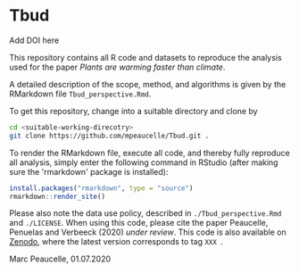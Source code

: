 # Tbud

Add DOI here

This repository contains all R code and datasets to reproduce the analysis used for the paper *Plants are warming faster than climate*.

A detailed description of the scope, method, and algorithms is given by the RMarkdown file `Tbud_perspective.Rmd`. 

To get this repository, change into a suitable directory and clone by
```bash
cd <suitable-working-direcotry>
git clone https://github.com/mpeaucelle/Tbud.git .
```

To render the RMarkdown file, execute all code, and thereby fully reproduce all analysis, simply enter the following command in RStudio (after making sure the 'rmarkdown' package is installed):
```r
install.packages("rmarkdown", type = "source")
rmarkdown::render_site()
```

Please also note the data use policy, described in `./Tbud_perspective.Rmd` and `./LICENSE`. When using this code, please cite the paper Peaucelle, Penuelas and Verbeeck (2020) *under review*.
This code is also available on [Zenodo](https://zenodo.org/XXX), where the latest version corresponds to tag `XXX `.

Marc Peaucelle, 01.07.2020